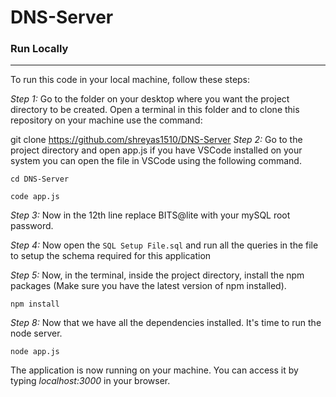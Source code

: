 # DNS-Server
### Run Locally
<hr>

To run this code in your local machine, follow these steps:

*Step 1:* Go to the folder on your desktop where you want the project directory to be created. Open a terminal in this folder and to clone this repository on your machine use the command:

git clone https://github.com/shreyas1510/DNS-Server
*Step 2:* Go to the project directory and open app.js if you have VSCode installed on your system you can open the file in VSCode using the following command.

`cd DNS-Server`

`code app.js`

*Step 3:* Now in the 12th line replace BITS@lite with your mySQL root password.

*Step 4:* Now open the `SQL Setup File.sql` and run all the queries in the file to setup the schema required for this application

*Step 5:* Now, in the terminal, inside the project directory, install the npm packages (Make sure you have the latest version of npm installed).

`npm install`

*Step 8:* Now that we have all the dependencies installed. It's time to run the node server.

`node app.js`

The application is now running on your machine. You can access it by typing *localhost:3000* in your browser.
